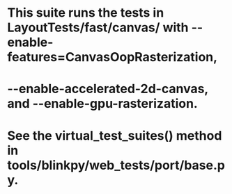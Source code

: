 # This suite runs the tests in LayoutTests/fast/canvas/ with --enable-features=CanvasOopRasterization,
# --enable-accelerated-2d-canvas, and --enable-gpu-rasterization.
# See the virtual_test_suites() method in tools/blinkpy/web_tests/port/base.py.
